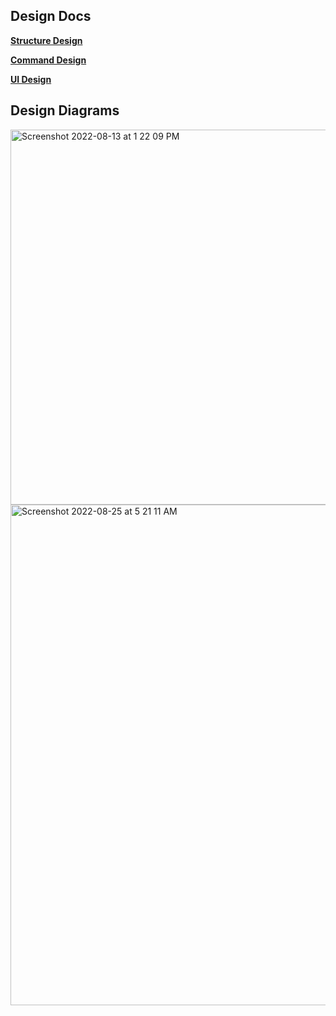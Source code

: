## Design Docs 

[**Structure Design**](https://docs.google.com/document/d/1UHGnfGrgGyRTDN-Pku7QamPtbvk5Bin9dBn7n1JDMv8/edit?usp=sharing)

[**Command Design**](https://docs.google.com/document/d/1RfgyEZspIOFJCn0b4ZE0ZEXBEAOYSrPeA1itbRKs1sI/edit?usp=sharing)

[**UI Design**](https://docs.google.com/document/d/1kt_9C1enPmliXcqxuFt19Td4XH5Tn8wnns4vdDrsM0E/edit?usp=sharing)

## Design Diagrams 
<img width="600" alt="Screenshot 2022-08-13 at 1 22 09 PM" src="https://user-images.githubusercontent.com/54154054/184474748-13b1f7bf-5af9-4f43-a9d9-bf8f40507d40.png">

<img width="801" alt="Screenshot 2022-08-25 at 5 21 11 AM" src="https://user-images.githubusercontent.com/54154054/186544174-165896ac-ee39-4c10-993c-f8fdf47e7ed3.png">

